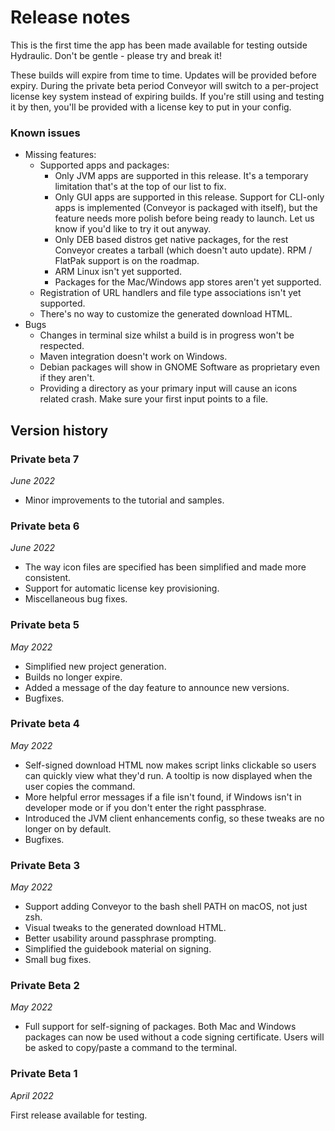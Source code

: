 # Release notes

This is the first time the app has been made available for testing outside Hydraulic. Don't be gentle - please try and break it!

These builds will expire from time to time. Updates will be provided before expiry. During the private beta period Conveyor will switch to a per-project license key system instead of expiring builds. If you're still using and testing it by then, you'll be provided with a license key to put in your config.

### Known issues

* Missing features:
    * Supported apps and packages:
        * Only JVM apps are supported in this release. It's a temporary limitation that's at the top of our list to fix.
        * Only GUI apps are supported in this release. Support for CLI-only apps is implemented (Conveyor is packaged with itself), but the feature needs more polish before being ready to launch. Let us know if you'd like to try it out anyway.
        * Only DEB based distros get native packages, for the rest Conveyor creates a tarball (which doesn't auto update). RPM / FlatPak support is on the roadmap.
        * ARM Linux isn't yet supported.
        * Packages for the Mac/Windows app stores aren't yet supported.
    * Registration of URL handlers and file type associations isn't yet supported.
    * There's no way to customize the generated download HTML.
* Bugs
    * Changes in terminal size whilst a build is in progress won't be respected.
    * Maven integration doesn't work on Windows.
    * Debian packages will show in GNOME Software as proprietary even if they aren't.
    * Providing a directory as your primary input will cause an icons related crash. Make sure your first input points to a file.

## Version history

### Private beta 7

*June 2022*

* Minor improvements to the tutorial and samples.

### Private beta 6

*June 2022*

* The way icon files are specified has been simplified and made more consistent.
* Support for automatic license key provisioning.
* Miscellaneous bug fixes. 

### Private beta 5

*May 2022*

* Simplified new project generation.
* Builds no longer expire.
* Added a message of the day feature to announce new versions.
* Bugfixes.

### Private beta 4

*May 2022*

* Self-signed download HTML now makes script links clickable so users can quickly view what they'd run. A tooltip is now displayed when
  the user copies the command.
* More helpful error messages if a file isn't found, if Windows isn't in developer mode or if you don't enter the right passphrase.
* Introduced the JVM client enhancements config, so these tweaks are no longer on by default. 
* Bugfixes.

### Private Beta 3

*May 2022*

* Support adding Conveyor to the bash shell PATH on macOS, not just zsh.
* Visual tweaks to the generated download HTML.
* Better usability around passphrase prompting.
* Simplified the guidebook material on signing.
* Small bug fixes.

### Private Beta 2

*May 2022*

* Full support for self-signing of packages. Both Mac and Windows packages can now be used without a code signing certificate. Users will be asked to copy/paste a command to the terminal.

### Private Beta 1

*April 2022*

First release available for testing.
